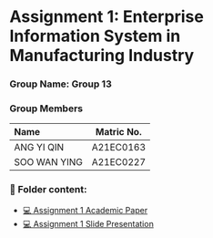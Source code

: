 # Assignment 1: Enterprise Information System in Manufacturing Industry	
### Group Name: Group 13
### Group Members

| Name                                     | Matric No. |
| :---------------------------------------- | :-------------: |
| ANG YI QIN            |A21EC0163     |
| SOO WAN YING              |A21EC0227     |

### 📂 Folder content:
* [💻 Assignment 1 Academic Paper](https://github.com/mikhaiIy/Academic-Paper-EIS-2024/blob/main/Group%209/Group9_EIS_Assignment%201.pdf)
* [💻 Assignment 1  Slide Presentation](https://github.com/mikhaiIy/Academic-Paper-EIS-2024/blob/main/Group13/ASSIGNMENT%201_GROUP%2013_PRESENTATION%20SLIDE.pdf)



